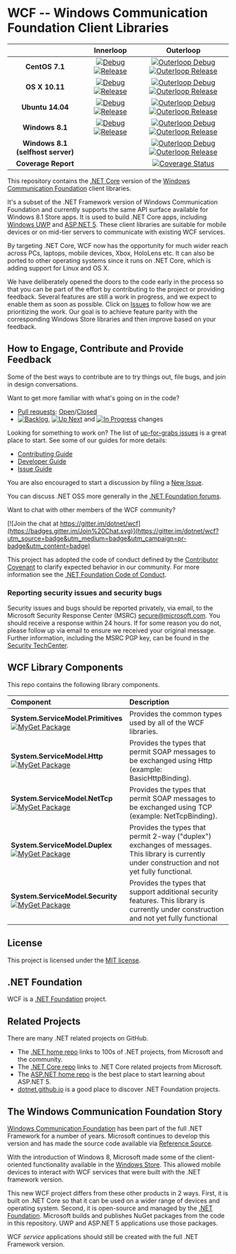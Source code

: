 # WCF -- Windows Communication Foundation Client Libraries

| |Innerloop|Outerloop|
|:-:|:-:|:-:|
|**CentOS 7.1**|[![Debug](https://img.shields.io/jenkins/s/http/dotnet-ci.cloudapp.net/job/dotnet_wcf/job/master/centos7.1_debug.svg?label=debug+x64)](https://ci.dot.net/job/dotnet_wcf/job/master/job/centos7.1_debug/) [![Release](https://img.shields.io/jenkins/s/http/dotnet-ci.cloudapp.net/job/dotnet_wcf/job/master/centos7.1_release.svg?label=release+x64)](https://ci.dot.net/job/dotnet_wcf/job/master/job/centos7.1_release/)|[![Outerloop Debug](https://img.shields.io/jenkins/s/http/dotnet-ci.cloudapp.net/job/dotnet_wcf/job/master/outerloop_centos7.1_debug.svg?label=outerloop+debug+x64)](https://ci.dot.net/job/dotnet_wcf/job/master/job/outerloop_centos7.1_debug/) [![Outerloop Release](https://img.shields.io/jenkins/s/http/dotnet-ci.cloudapp.net/job/dotnet_wcf/job/master/outerloop_centos7.1_release.svg?label=outerloop+release+x64)](https://ci.dot.net/job/dotnet_wcf/job/master/job/outerloop_centos7.1_release/)|
|**OS X 10.11**|[![Debug](https://img.shields.io/jenkins/s/http/dotnet-ci.cloudapp.net/job/dotnet_wcf/job/master/osx_debug.svg?label=debug+x64)](https://ci.dot.net/job/dotnet_wcf/job/master/job/osx_debug/) [![Release](https://img.shields.io/jenkins/s/http/dotnet-ci.cloudapp.net/job/dotnet_wcf/job/master/osx_release.svg?label=release+x64)](https://ci.dot.net/job/dotnet_wcf/job/master/job/osx_release/)|[![Outerloop Debug](https://img.shields.io/jenkins/s/http/dotnet-ci.cloudapp.net/job/dotnet_wcf/job/master/outerloop_osx_debug.svg?label=outerloop+debug+x64)](https://ci.dot.net/job/dotnet_wcf/job/master/job/outerloop_osx_debug/) [![Outerloop Release](https://img.shields.io/jenkins/s/http/dotnet-ci.cloudapp.net/job/dotnet_wcf/job/master/outerloop_osx_release.svg?label=outerloop+release+x64)](https://ci.dot.net/job/dotnet_wcf/job/master/job/outerloop_osx_release/)|
|**Ubuntu 14.04**|[![Debug](https://img.shields.io/jenkins/s/http/dotnet-ci.cloudapp.net/job/dotnet_wcf/job/master/ubuntu14.04_debug.svg?label=debug+x64)](https://ci.dot.net/job/dotnet_wcf/job/master/job/ubuntu14.04_debug/) [![Release](https://img.shields.io/jenkins/s/http/dotnet-ci.cloudapp.net/job/dotnet_wcf/job/master/ubuntu14.04_release.svg?label=release+x64)](https://ci.dot.net/job/dotnet_wcf/job/master/job/ubuntu14.04_release/)|[![Outerloop Debug](https://img.shields.io/jenkins/s/http/dotnet-ci.cloudapp.net/job/dotnet_wcf/job/master/outerloop_ubuntu14.04_debug.svg?label=outerloop+debug+x64)](https://ci.dot.net/job/dotnet_wcf/job/master/job/outerloop_ubuntu14.04_debug/) [![Outerloop Release](https://img.shields.io/jenkins/s/http/dotnet-ci.cloudapp.net/job/dotnet_wcf/job/master/outerloop_ubuntu14.04_release.svg?label=outerloop+release+x64)](https://ci.dot.net/job/dotnet_wcf/job/master/job/outerloop_ubuntu14.04_release/)|
|**Windows 8.1**|[![Debug](https://img.shields.io/jenkins/s/http/dotnet-ci.cloudapp.net/job/dotnet_wcf/job/master/windows_nt_debug.svg?label=debug+x64)](https://ci.dot.net/job/dotnet_wcf/job/master/job/windows_nt_debug/) [![Release](https://img.shields.io/jenkins/s/http/dotnet-ci.cloudapp.net/job/dotnet_wcf/job/master/windows_nt_release.svg?label=release+x64)](https://ci.dot.net/job/dotnet_wcf/job/master/job/windows_nt_release/)|[![Outerloop Debug](https://img.shields.io/jenkins/s/http/dotnet-ci.cloudapp.net/job/dotnet_wcf/job/master/outerloop_windows_nt_debug.svg?label=outerloop+debug+x64)](https://ci.dot.net/job/dotnet_wcf/job/master/job/outerloop_windows_nt_debug/) [![Outerloop Release](https://img.shields.io/jenkins/s/http/dotnet-ci.cloudapp.net/job/dotnet_wcf/job/master/outerloop_windows_nt_release.svg?label=outerloop+release+x64)](https://ci.dot.net/job/dotnet_wcf/job/master/job/outerloop_windows_nt_release/)|
|**Windows 8.1 (selfhost server)**||[![Outerloop Debug](https://img.shields.io/jenkins/s/http/dotnet-ci.cloudapp.net/job/dotnet_wcf/job/master/outerloop_selfhost_windows_nt_debug.svg?label=outerloop+debug+x64)](https://ci.dot.net/job/dotnet_wcf/job/master/job/outerloop_selfhost_windows_nt_debug/) [![Outerloop Release](https://img.shields.io/jenkins/s/http/dotnet-ci.cloudapp.net/job/dotnet_wcf/job/master/outerloop_selfhost_windows_nt_release.svg?label=outerloop+release+x64)](https://ci.dot.net/job/dotnet_wcf/job/master/job/outerloop_selfhost_windows_nt_release/)|
|**Coverage Report**||[![Coverage Status](https://ci.dot.net/job/dotnet_wcf/job/master/job/code_coverage_windows_nt_debug/lastStableBuild/Code_Coverage_Report/badge_combined.svg)](https://ci.dot.net/job/dotnet_wcf/job/master/job/code_coverage_windows_nt_debug/)|



This repository contains the [.NET Core](http://github.com/dotnet/core) version of the [Windows Communication Foundation](https://msdn.microsoft.com/en-us/library/dd456779.aspx) client libraries.

It's a subset of the .NET Framework version of Windows Communication Foundation and currently supports the same API surface available for Windows 8.1 Store apps. It is used to build .NET Core apps, including [Windows UWP](https://msdn.microsoft.com/en-us/library/windows/apps/dn609832.aspx) and [ASP.NET 5](http://weblogs.asp.net/scottgu/introducing-asp-net-5). These client libraries are suitable for mobile devices or on mid-tier servers to communicate with existing WCF services.

By targeting .NET Core, WCF now has the opportunity for much wider reach across PCs, laptops, mobile devices, Xbox, HoloLens etc. It can also be ported to other operating systems since it runs on .NET Core, which is adding support for Linux and OS X.

We have deliberately opened the doors to the code early in the process so that you can be part of the effort by contributing to the project or providing feedback. Several features are still a work in progress, and we expect to enable them as soon as possible. Click on [Issues](https://github.com/dotnet/wcf/issues) to follow how we are prioritizing the work. Our goal is to achieve feature parity with the corresponding Windows Store libraries and then improve based on your feedback.

## How to Engage, Contribute and Provide Feedback

Some of the best ways to contribute are to try things out, file bugs, and join in design conversations. 

Want to get more familiar with what's going on in the code?
* [Pull requests](https://github.com/dotnet/wcf/pulls): [Open](https://github.com/dotnet/wcf/pulls?q=is%3Aopen+is%3Apr)/[Closed](https://github.com/dotnet/wcf/pulls?q=is%3Apr+is%3Aclosed)
* [![Backlog](https://cloud.githubusercontent.com/assets/1302850/6260412/38987b1e-b793-11e4-9ade-d3fef4c6bf48.png)](https://github.com/dotnet/wcf/issues?q=is%3Aopen+is%3Aissue+label%3A%220+-+Backlog%22), [![Up Next](https://cloud.githubusercontent.com/assets/1302850/6260418/4c2c7a54-b793-11e4-8ce1-a27ff5378d08.png)](https://github.com/dotnet/wcf/issues?q=is%3Aopen+is%3Aissue+label%3A%221+-+Up+Next%22) and [![In Progress](https://cloud.githubusercontent.com/assets/1302850/6260414/41b0fc30-b793-11e4-9d50-d09563cd138a.png)](https://github.com/dotnet/wcf/issues?q=is%3Aopen+is%3Aissue+label%3A%222+-+In+Progress%22) changes

Looking for something to work on? The list of [up-for-grabs issues](https://github.com/dotnet/wcf/labels/up-for-grabs) is a great place to start. See some of our guides for more details:

* [Contributing Guide](Documentation/contributing.md)
* [Developer Guide](Documentation/developer-guide.md)
* [Issue Guide](Documentation/issue-guide.md)

You are also encouraged to start a discussion by filing a [New Issue](https://github.com/dotnet/wcf/issues/new).

You can discuss .NET OSS more generally in the [.NET Foundation forums].

Want to chat with other members of the WCF community?

[![Join the chat at https://gitter.im/dotnet/wcf](https://badges.gitter.im/Join%20Chat.svg)](https://gitter.im/dotnet/wcf?utm_source=badge&utm_medium=badge&utm_campaign=pr-badge&utm_content=badge)

This project has adopted the code of conduct defined by the [Contributor Covenant](http://contributor-covenant.org/)
to clarify expected behavior in our community.
For more information see the [.NET Foundation Code of Conduct](http://www.dotnetfoundation.org/code-of-conduct).

[.NET Foundation forums]: http://forums.dotnetfoundation.org/

### Reporting security issues and security bugs

Security issues and bugs should be reported privately, via email, to the
Microsoft Security Response Center (MSRC) <secure@microsoft.com>. You should
receive a response within 24 hours. If for some reason you do not, please follow
up via email to ensure we received your original message. Further information,
including the MSRC PGP key, can be found in the
[Security TechCenter](https://technet.microsoft.com/en-us/security/ff852094.aspx).

## WCF Library Components

This repo contains the following library components.

|Component|Description|
|:--------|:----------|
|**System.ServiceModel.Primitives**<br/>[![MyGet Package](https://img.shields.io/myget/dotnet-core/vpre/System.ServiceModel.Primitives.svg)](https://dotnet.myget.org/gallery/dotnet-core)|Provides the common types used by all of the WCF libraries.|
|**System.ServiceModel.Http**<br/>[![MyGet Package](https://img.shields.io/myget/dotnet-core/vpre/System.ServiceModel.Http.svg)](https://dotnet.myget.org/gallery/dotnet-core)|Provides the types that permit SOAP messages to be exchanged using Http (example: BasicHttpBinding).|
|**System.ServiceModel.NetTcp**<br/>[![MyGet Package](https://img.shields.io/myget/dotnet-core/vpre/System.ServiceModel.NetTcp.svg)](https://dotnet.myget.org/gallery/dotnet-core)|Provides the types that permit SOAP messages to be exchanged using TCP (example: NetTcpBinding).|
|**System.ServiceModel.Duplex**<br/>[![MyGet Package](https://img.shields.io/myget/dotnet-core/vpre/System.ServiceModel.Duplex.svg)](https://dotnet.myget.org/gallery/dotnet-core)|Provides the types that permit 2-way ("duplex") exchanges of messages.  This library is currently under construction and not yet fully functional.|
|**System.ServiceModel.Security**<br/>[![MyGet Package](https://img.shields.io/myget/dotnet-core/v/System.ServiceModel.Security.svg)](https://dotnet.myget.org/gallery/dotnet-core)|Provides the types that support additional security features. This library is currently under construction and not yet fully functional|

## License

This project is licensed under the [MIT license](LICENSE).

## .NET Foundation

WCF is a [.NET Foundation](http://www.dotnetfoundation.org/projects) project.

## Related Projects
There are many .NET related projects on GitHub.

- The
[.NET home repo](https://github.com/Microsoft/dotnet) links to 100s of .NET projects, from Microsoft and the community.
- The [.NET Core repo](https://github.com/dotnet/core) links to .NET Core related projects from Microsoft.
- The [ASP.NET home repo](https://github.com/aspnet/home) is the best place to start learning about ASP.NET 5.
- [dotnet.github.io](http://dotnet.github.io) is a good place to discover .NET Foundation projects.

## The Windows Communication Foundation Story

[Windows Communication Foundation](https://msdn.microsoft.com/en-us/library/dd456779.aspx) has been part of the full .NET Framework for a number of years. Microsoft continues to develop this version and has made the source code available via [Reference Source](https://github.com/microsoft/referencesource).

With the introduction of Windows 8, Microsoft made some of the client-oriented functionality available in the [Windows Store](https://msdn.microsoft.com/en-us/library/hh556233(v=vs.110).aspx). This allowed mobile devices to interact with WCF services that were built with the .NET framework version.

This new WCF project differs from these other products in 2 ways. First, it is built on .NET Core so that it can be used on a wider range of devices and operating system. Second, it is open-source and managed by the [.NET Foundation](http://www.dotnetfoundation.org/projects). Microsoft builds and publishes NuGet packages from the code in this repository. UWP and ASP.NET 5 applications use those packages.

WCF *service* applications should still be created with the full .NET Framework version.
